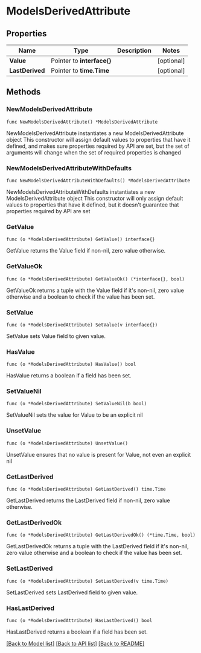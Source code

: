 # ModelsDerivedAttribute

## Properties

Name | Type | Description | Notes
------------ | ------------- | ------------- | -------------
**Value** | Pointer to **interface{}** |  | [optional] 
**LastDerived** | Pointer to **time.Time** |  | [optional] 

## Methods

### NewModelsDerivedAttribute

`func NewModelsDerivedAttribute() *ModelsDerivedAttribute`

NewModelsDerivedAttribute instantiates a new ModelsDerivedAttribute object
This constructor will assign default values to properties that have it defined,
and makes sure properties required by API are set, but the set of arguments
will change when the set of required properties is changed

### NewModelsDerivedAttributeWithDefaults

`func NewModelsDerivedAttributeWithDefaults() *ModelsDerivedAttribute`

NewModelsDerivedAttributeWithDefaults instantiates a new ModelsDerivedAttribute object
This constructor will only assign default values to properties that have it defined,
but it doesn't guarantee that properties required by API are set

### GetValue

`func (o *ModelsDerivedAttribute) GetValue() interface{}`

GetValue returns the Value field if non-nil, zero value otherwise.

### GetValueOk

`func (o *ModelsDerivedAttribute) GetValueOk() (*interface{}, bool)`

GetValueOk returns a tuple with the Value field if it's non-nil, zero value otherwise
and a boolean to check if the value has been set.

### SetValue

`func (o *ModelsDerivedAttribute) SetValue(v interface{})`

SetValue sets Value field to given value.

### HasValue

`func (o *ModelsDerivedAttribute) HasValue() bool`

HasValue returns a boolean if a field has been set.

### SetValueNil

`func (o *ModelsDerivedAttribute) SetValueNil(b bool)`

 SetValueNil sets the value for Value to be an explicit nil

### UnsetValue
`func (o *ModelsDerivedAttribute) UnsetValue()`

UnsetValue ensures that no value is present for Value, not even an explicit nil
### GetLastDerived

`func (o *ModelsDerivedAttribute) GetLastDerived() time.Time`

GetLastDerived returns the LastDerived field if non-nil, zero value otherwise.

### GetLastDerivedOk

`func (o *ModelsDerivedAttribute) GetLastDerivedOk() (*time.Time, bool)`

GetLastDerivedOk returns a tuple with the LastDerived field if it's non-nil, zero value otherwise
and a boolean to check if the value has been set.

### SetLastDerived

`func (o *ModelsDerivedAttribute) SetLastDerived(v time.Time)`

SetLastDerived sets LastDerived field to given value.

### HasLastDerived

`func (o *ModelsDerivedAttribute) HasLastDerived() bool`

HasLastDerived returns a boolean if a field has been set.


[[Back to Model list]](../README.md#documentation-for-models) [[Back to API list]](../README.md#documentation-for-api-endpoints) [[Back to README]](../README.md)


